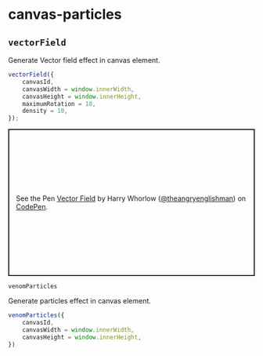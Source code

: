 # canvas-particles

## `vectorField`

Generate Vector field effect in canvas element.

```js
vectorField({
    canvasId,
    canvasWidth = window.innerWidth,
    canvasHeight = window.innerHeight,
    maximumRotation = 10,
    density = 10,
});
```

<p class="codepen" data-height="300" data-default-tab="html,result" data-slug-hash="YzrXxOJ" data-user="theangryenglishman" style="height: 300px; box-sizing: border-box; display: flex; align-items: center; justify-content: center; border: 2px solid; margin: 1em 0; padding: 1em;">
  <span>See the Pen <a href="https://codepen.io/theangryenglishman/pen/YzrXxOJ">
  Vector Field</a> by Harry Whorlow (<a href="https://codepen.io/theangryenglishman">@theangryenglishman</a>)
  on <a href="https://codepen.io">CodePen</a>.</span>
</p>
<script async src="https://cpwebassets.codepen.io/assets/embed/ei.js"></script

## `venomParticles`

Generate particles effect in canvas element.

```js
venomParticles({
    canvasId,
    canvasWidth = window.innerWidth,
    canvasHeight = window.innerHeight,
})
```
